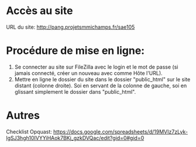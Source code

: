 # Accès au site
URL du site: http://pang.projetsmmichamps.fr/sae105

# Procédure de mise en ligne:
1. Se connecter au site sur FileZilla avec le login et le mot de passe (si jamais connecté, créer un nouveau avec comme Hôte l'URL).
2. Mettre en ligne le dossier du site dans le dossier "public_html" sur le site distant (colonne droite). Soi en servant de la colonne de gauche, soi en glissant simplement le dossier dans "public_html".

# Autres
Checklist Opquast: https://docs.google.com/spreadsheets/d/19MVIz7zLyk-lgSJ3hgh10IVYYiHAok7BKj_gzkDVQac/edit?gid=0#gid=0
